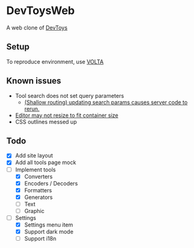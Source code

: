 # DevToysWeb

A web clone of [DevToys](https://github.com/veler/DevToys)

## Setup

To reproduce environment, use [VOLTA](https://volta.sh/)

## Known issues

- Tool search does not set query parameters
  - [(Shallow routing) updating search params causes server code to rerun.](https://github.com/vercel/next.js/issues/49668)
- [Editor may not resize to fit container size](https://github.com/suren-atoyan/monaco-react/issues/346)
- CSS outlines messed up

## Todo

- [x] Add site layout
- [x] Add all tools page mock
- [ ] Implement tools
  - [x] Converters
  - [x] Encoders / Decoders
  - [x] Formatters
  - [x] Generators
  - [ ] Text
  - [ ] Graphic
- [ ] Settings
  - [x] Settings menu item
  - [x] Support dark mode
  - [ ] Support i18n
